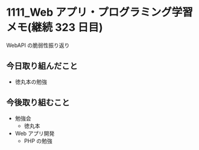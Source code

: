 # 1111_Web アプリ・プログラミング学習メモ(継続 323 日目)

WebAPI の脆弱性振り返り

## 今日取り組んだこと

- 徳丸本の勉強

## 今後取り組むこと

- 勉強会
  - 徳丸本
- Web アプリ開発
  - PHP の勉強

